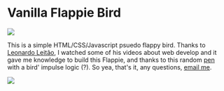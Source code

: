 # Vanilla Flappie Bird

![](https://img.shields.io/badge/just%20for%20fun-blueviolet)

This is a simple HTML/CSS/Javascript psuedo flappy bird. Thanks to [Leonardo Leitão](https://github.com/leonardomleitao), I watched some of his videos about web develop and it gave me knowledge to build this Flappie, and thanks to this random [pen](https://codepen.io/maxjf1/pen/ydMqGR?editors=1000) with a bird' impulse logic (?). So yea, that's it, any questions, [email me](mailto:ariannemacena@gmail.com).

![](https://drive.google.com/uc?export=view&id=11hI9HikAPcPjp9KIwrs2opH0e-hapGEv)